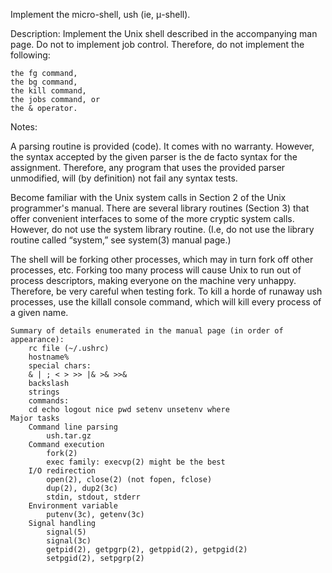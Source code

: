 Implement the micro-shell, ush (ie, μ-shell).

Description:
Implement the Unix shell described in the accompanying man page. Do not to implement job control. Therefore, do not implement the following:

    the fg command,
    the bg command,
    the kill command,
    the jobs command, or
    the & operator. 

Notes:

A parsing routine is provided (code). It comes with no warranty. However, the syntax accepted by the given parser is the de facto syntax for the assignment. Therefore, any program that uses the provided parser unmodified, will (by definition) not fail any syntax tests.

Become familiar with the Unix system calls in Section 2 of the Unix programmer's manual. There are several library routines (Section 3) that offer convenient interfaces to some of the more cryptic system calls. However, do not use the system library routine. (I.e, do not use the library routine called “system,” see system(3) manual page.)

The shell will be forking other processes, which may in turn fork off other processes, etc. Forking too many process will cause Unix to run out of process descriptors, making everyone on the machine very unhappy. Therefore, be very careful when testing fork. To kill a horde of runaway ush processes, use the killall console command, which will kill every process of a given name.

    Summary of details enumerated in the manual page (in order of appearance):
        rc file (~/.ushrc)
        hostname%
        special chars:
        & | ; < > >> |& >& >>&
        backslash
        strings
        commands:
        cd echo logout nice pwd setenv unsetenv where 
    Major tasks
        Command line parsing
            ush.tar.gz 
        Command execution
            fork(2)
            exec family: execvp(2) might be the best 
        I/O redirection
            open(2), close(2) (not fopen, fclose)
            dup(2), dup2(3c)
            stdin, stdout, stderr 
        Environment variable
            putenv(3c), getenv(3c) 
        Signal handling
            signal(5)
            signal(3c)
            getpid(2), getpgrp(2), getppid(2), getpgid(2)
            setpgid(2), setpgrp(2) 
